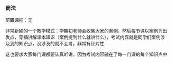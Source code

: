 ### 商法
前置课程：无

非常新颖的一个教学模式：学期初老师会收集大家的案例，然后每节课以案例为出发点，穿插讲解课本知识（案例提到什么就讲什么），考试内容就是同学们案例涉及到的知识点，没涉及的就不会考，非常有针对性

这也要求大家每门课都要认真听讲，因为考试内容融在了每一门课的每个知识点中
